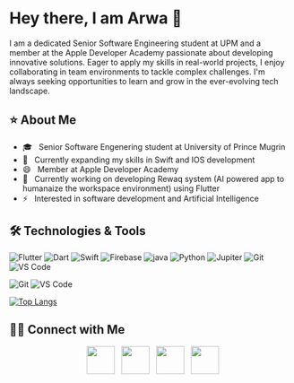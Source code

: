 <h1> Hey there, I am Arwa 👋</h1>
I am a dedicated Senior Software Engineering student at UPM and a member at the Apple Developer Academy passionate about developing innovative solutions. Eager to apply my skills in real-world projects, I enjoy collaborating in team environments to tackle complex challenges. I'm always seeking opportunities to learn and grow in the ever-evolving tech landscape.


<h2> ⭐️ About Me </h2>
 
- 🎓 &nbsp; Senior Software Engenering student at University of Prince Mugrin 
- 🔭 &nbsp; Currently expanding my skills in Swift and IOS development
- 😄 &nbsp; Member at Apple Developer Academy 
- 💼 &nbsp; Currently working on developing Rewaq system (AI powered app to humanaize the workspace environment) using Flutter 
- ⚡ &nbsp; Interested in software development and Artificial Intelligence
  

<h2> 🛠️ Technologies & Tools </h2>

![Flutter](https://img.shields.io/badge/Flutter-02569B?style=for-the-badge&logo=flutter&logoColor=white)
![Dart](https://img.shields.io/badge/Dart-02569B?style=for-the-badge&logo=dart&logoColor=white)
![Swift](https://img.shields.io/badge/Swift-FA7343?style=for-the-badge&logo=swift&logoColor=white)
![Firebase](https://img.shields.io/badge/Firebase-FFCA28?style=for-the-badge&logo=firebase&logoColor=white)
![java](https://img.shields.io/badge/java-02569B?style=for-the-badge&logo=java&logoColor=white)
![Python](https://img.shields.io/badge/Python-FA7343?style=for-the-badge&logo=Python&logoColor=white)
![Jupiter](https://img.shields.io/badge/Jupiter-FFCA28?style=for-the-badge&logo=fJupiter&logoColor=white)
![Git](https://img.shields.io/badge/Git-F05032?style=for-the-badge&logo=git&logoColor=white)
![VS Code](https://img.shields.io/badge/VS%20Code-007ACC?style=for-the-badge&logo=visual-studio-code&logoColor=white)

![Git](https://img.shields.io/badge/Git-F05032?style=for-the-badge&logo=git&logoColor=white)
![VS Code](https://img.shields.io/badge/VS%20Code-007ACC?style=for-the-badge&logo=visual-studio-code&logoColor=white)

[![Top Langs](https://github-readme-stats.vercel.app/api/top-langs/?username=trsjmx&layout=compact&text_color=daf7dc&bg_color=151515)](https://github.com/trsjmx/github-readme-stats)



<h2> 🤝🏻 Connect with Me  </h2>

<p align="center">
&nbsp; <a href="https://twitter.com/ArwaBentTawfiq" target="_blank" rel="noopener noreferrer"><img src="https://img.icons8.com/plasticine/100/000000/twitter.png" width="50" /></a>  
&nbsp; <a href="https://www.instagram.com/dr.arwa_tawfiq?igsh=dDFqYXFhaDRidnhk&utm_source=qr" target="_blank" rel="noopener noreferrer"><img src="https://img.icons8.com/plasticine/100/000000/instagram-new.png" width="50" /></a>  
&nbsp; <a href="https://www.linkedin.com/in/arwa-tawfiq-ghilan-b03b0422a/" target="_blank" rel="noopener noreferrer"><img src="https://img.icons8.com/plasticine/100/000000/linkedin.png" width="50" /></a>
&nbsp; <a href="mailto:tawfiq1113gmail.com" target="_blank" rel="noopener noreferrer"><img src="https://img.icons8.com/plasticine/100/000000/gmail.png"  width="50" /></a>
</p>







